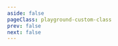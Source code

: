 ```yaml
---
aside: false
pageClass: playground-custom-class
prev: false
next: false
---
```


<CodeSandbox page="creative"></CodeSandbox>
